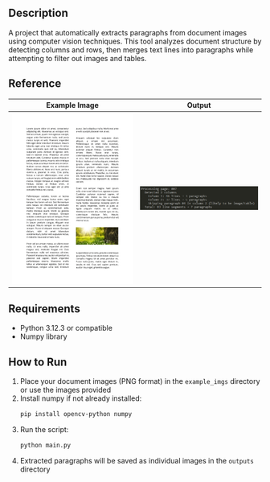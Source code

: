 ## Description

A project that automatically extracts paragraphs from document images using computer vision techniques. This tool analyzes document structure by detecting columns and rows, then merges text lines into paragraphs while attempting to filter out images and tables.

## Reference

| Example Image | Output |
|--------|----------------|
| <img src="Converted Paper (8)/007.png" style="width: 45vw; height: auto;"> | <img src="readMe_imgs/exampleOutput.png" style="width: 45vw; height: auto;"> |

## Requirements

- Python 3.12.3 or compatible
- Numpy library

## How to Run

1. Place your document images (PNG format) in the `example_imgs` directory or use the images provided
2. Install numpy if not already installed:
    ```bash
    pip install opencv-python numpy
    ```
4. Run the script:
   ```bash
   python main.py
   ```
5. Extracted paragraphs will be saved as individual images in the `outputs` directory
